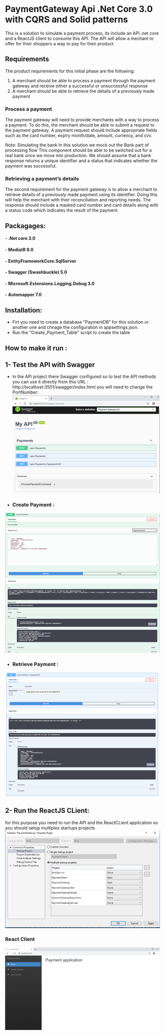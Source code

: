# PaymentGateway Api .Net Core 3.0 with CQRS and Solid patterns

This is a solution to simulate a payment process, its include an APi .net core and a ReactJS client to consume this API.
The API will allow a mechant to offer for their shoppers a way to pay for their product.

## Requirements
The product requirements for this initial phase are the following:
1. A merchant should be able to process a payment through the payment gateway and receive either a
successful or unsuccessful response
2. A merchant should be able to retrieve the details of a previously made payment

### Process a payment
The payment gateway will need to provide merchants with a way to process a payment. To do this, the
merchant should be able to submit a request to the payment gateway. A payment request should include
appropriate fields such as the card number, expiry month/date, amount, currency, and cvv.

Note: Simulating the bank
In this solution  we mock out the Bank part of processing flow This component should be able to be switched out for a real bank once we move into
production. We should assume that a bank response returns a unique identifier and a status that
indicates whether the payment was successful.

### Retrieving a payment’s details
The second requirement for the payment gateway is to allow a merchant to retrieve details of a
previously made payment using its identifier. Doing this will help the merchant with their reconciliation
and reporting needs. The response should include a masked card number and card details along with a
status code which indicates the result of the payment.

## Packagages:

  ####    - .Net core 3.0
  ####    - MediatR 8.0
  ####    - EntityFrameworkCore.SqlServer 
  ####    - Swagger (Swashbuckle) 5.0
  ####    - Microsoft.Extensions.Logging.Debug 3.0
  ####    - Automapper 7.0


## Installation:
- Firt you need to create a database "PaymentDB" for this solution or another one and chnage the configuration in  appsettings.json.
- Run the "Create_Payment_Table" script to create the table 

## How to make it run :
## 1- Test the API with Swagger
- In the APi project there Swagger configured so to test the API methods you can use it directly from this URL : http://localhost:3501/swagger/index.html
you will need to change the  PortNumber:
![alt text](swagger_home.PNG)

- ### Create Payment :
![alt text](post_payment.PNG)

- ### Retrieve Payment :
![alt text](get_payment.PNG)

## 2- Run the ReactJS CLient:
for this purpose you need to run the API and the ReactCLient application so you should setup multiples startups projects
![alt text](set_startup_projects.PNG)

### React Client
![alt text](react_client.PNG)
